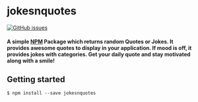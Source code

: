 # jokesnquotes

[![GitHub issues](https://img.shields.io/github/issues/ashwaniYDV/jokesnquotes.svg?logo=github)](https://www.npmjs.com/package/)

#### A simple [NPM](https://www.npmjs.com/package/) Package which returns random Quotes or Jokes. It provides awesome quotes to display in your application. If mood is off, it provides jokes with categories. Get your daily quote and stay motivated along with a smile!

## Getting started

```
$ npm install --save jokesnquotes
```

